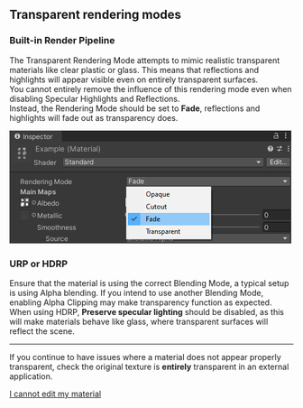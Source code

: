 ## Transparent rendering modes
### Built-in Render Pipeline
The Transparent Rendering Mode attempts to mimic realistic transparent materials like clear plastic or glass.
This means that reflections and highlights will appear visible even on entirely transparent surfaces.  
You cannot entirely remove the influence of this rendering mode even when disabling Specular Highlights and Reflections.  
Instead, the Rendering Mode should be set to **Fade**, reflections and highlights will fade out as transparency does.

![Built-In Fade Material](built-in-fade-mat.png)

### URP or HDRP
Ensure that the material is using the correct Blending Mode, a typical setup is using Alpha blending. If you intend to use another Blending Mode, enabling Alpha Clipping may make transparency function as expected.  
When using HDRP, **Preserve specular lighting** should be disabled, as this will make materials behave like glass, where transparent surfaces will reflect the scene.  

---

If you continue to have issues where a material does not appear properly transparent, check the original texture is **entirely** transparent in an external application.  

[I cannot edit my material](../Readonly%20Materials.md)